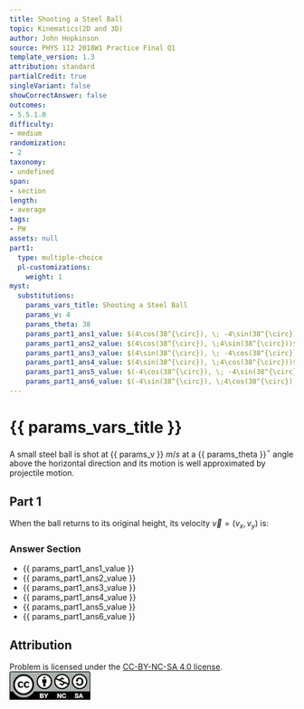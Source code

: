 ```yaml
---
title: Shooting a Steel Ball
topic: Kinematics(2D and 3D)
author: John Hopkinson
source: PHYS 112 2018W1 Practice Final Q1
template_version: 1.3
attribution: standard
partialCredit: true
singleVariant: false
showCorrectAnswer: false
outcomes:
- 5.5.1.0
difficulty:
- medium
randomization:
- 2
taxonomy:
- undefined
span:
- section
length:
- average
tags:
- PW
assets: null
part1:
  type: multiple-choice
  pl-customizations:
    weight: 1
myst:
  substitutions:
    params_vars_title: Shooting a Steel Ball
    params_v: 4
    params_theta: 38
    params_part1_ans1_value: $(4\cos(38^{\circ}), \; -4\sin(38^{\circ}))$
    params_part1_ans2_value: $(4\cos(38^{\circ}), \;4\sin(38^{\circ}))$
    params_part1_ans3_value: $(4\sin(38^{\circ}), \; -4\cos(38^{\circ}))$
    params_part1_ans4_value: $(4\sin(38^{\circ}), \;4\cos(38^{\circ}))$
    params_part1_ans5_value: $(-4\cos(38^{\circ}), \; -4\sin(38^{\circ}))$
    params_part1_ans6_value: $(-4\sin(38^{\circ}), \;4\cos(38^{\circ}))$
---
```

# {{ params_vars_title }}
A small steel ball is shot at {{ params_v }} $m/s$ at a {{ params_theta }}$^{\circ}$ angle above the horizontal direction and its motion is well approximated by projectile motion.

## Part 1

When the ball returns to its original height, its velocity $\overrightarrow{v} = (v_x, v_y)$ is:

### Answer Section

- {{ params_part1_ans1_value }}
- {{ params_part1_ans2_value }}
- {{ params_part1_ans3_value }}
- {{ params_part1_ans4_value }}
- {{ params_part1_ans5_value }}
- {{ params_part1_ans6_value }}

## Attribution

Problem is licensed under the [CC-BY-NC-SA 4.0 license](https://creativecommons.org/licenses/by-nc-sa/4.0/).<br> ![The Creative Commons 4.0 license requiring attribution-BY, non-commercial-NC, and share-alike-SA license.](https://raw.githubusercontent.com/firasm/bits/master/by-nc-sa.png)